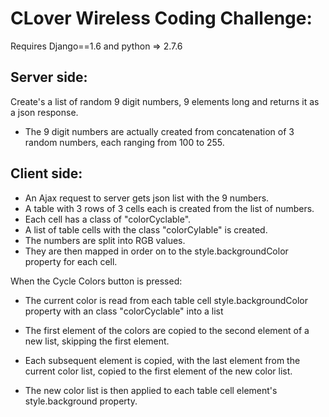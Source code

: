 CLover Wireless Coding Challenge:
=================================

Requires Django==1.6 and python => 2.7.6

Server side:
------------
Create's a list of random 9 digit numbers, 9 elements long and returns it as a json response. 
* The 9 digit numbers are actually created from concatenation of 3 random numbers, each ranging from 100 to 255.

Client side:
------------
- An Ajax request to server gets json list with the 9 numbers.
- A table with 3 rows of 3 cells each is created from the list of numbers.
- Each cell has a class of "colorCyclable".
- A list of table cells with the class "colorCylable" is created.
- The numbers are split into RGB values. 
- They are then mapped in order on to the style.backgroundColor property for each cell.

When the Cycle Colors button is pressed: 

- The current color is read from each table cell style.backgroundColor property with an class "colorCyclable" into a list
- The first element of the colors are copied to the second element of a new list, skipping the first element. 
- Each subsequent element is copied, with the last element from the current color list, copied to the first element of the new color list. 

- The new color list is then applied to each table cell element's style.background property.



